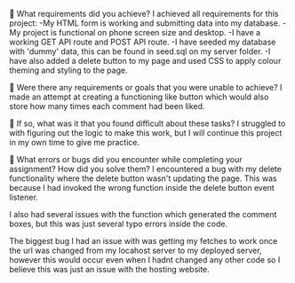 🎯 What requirements did you achieve?
I achieved all requirements for this project:
-My HTML form is working and submitting data into my database.
-My project is functional on phone screen size and desktop.
-I have a working GET API route and POST API route.
-I have seeded my database with 'dummy' data, this can be found in seed.sql on my server folder.
-I have also added a delete button to my page and used CSS to apply colour theming and styling to the page.

🎯 Were there any requirements or goals that you were unable to achieve?
I made an attempt at creating a functioning like button which would also store how many times each comment had been liked.

🎯 If so, what was it that you found difficult about these tasks?
I struggled to with figuring out the logic to make this work, but I will continue this project in my own time to give me practice.

🎯 What errors or bugs did you encounter while completing your assignment? How did you solve them?
I encountered a bug with my delete functionality where the delete button wasn't updating the page.
This was because I had invoked the wrong function inside the delete button event listener.

I also had several issues with the function which generated the comment boxes, but this was just several typo errors inside the code.

The biggest bug I had an issue with was getting my fetches to work once the url was changed from my locahost server to my deployed server, however this would occur even when I hadnt changed any other code so I believe this was just an issue with the hosting website.

